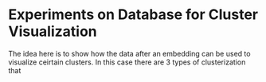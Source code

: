 # Experiments on Database for Cluster Visualization
The idea here is to show how the data after an embedding can be used to visualize ceirtain clusters. In this case there are 3 types of clusterization that 
